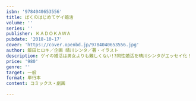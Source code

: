 ```yaml
---
isbn: '9784040653556'
title: ぼくのはじめてゲイ婚活
volume: ''
series: ''
publisher: ＫＡＤＯＫＡＷＡ
pubdate: '2018-10-17'
cover: 'https://cover.openbd.jp/9784040653556.jpg'
author: 飯田ヒロキ／企画 晴川シンタ／著・イラスト
description: ゲイの婚活は男女よりも難しくない!?同性婚活を晴川シンタがエッセイ化！
price: '980'
genre: ''
target: 一般
format: 単行本
content: コミックス・劇画

---
```

